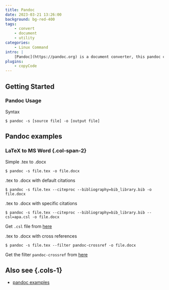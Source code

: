 ```yaml
---
title: Pandoc
date: 2023-03-21 13:26:00
background: bg-red-400
tags:
    - convert
    - document
    - utility
categories:
    - Linux Command
intro: |
    [Pandoc](https://pandoc.org) is a document converter, this pandoc cheat sheet contains pandoc commands and some common pandoc tricks.
plugins:
    - copyCode
---
```


Getting Started
---------------

### Pandoc Usage

Syntax
```shell script
$ pandoc -s [source file] -o [output file]
```


Pandoc examples
----------


### LaTeX to MS Word {.col-span-2}

Simple .tex to .docx
```shell script
$ pandoc -s file.tex -o file.docx
```

.tex to .docx with default citations
```shell script
$ pandoc -s file.tex --citeproc --bibliography=bib_library.bib -o file.docx
```

.tex to .docx with specific citations
```shell script
$ pandoc -s file.tex --citeproc --bibliography=bib_library.bib --csl=apa.csl -o file.docx
```
Get `.csl` file from [here](https://github.com/citation-style-language/styles)

.tex to .docx with cross references
```shell script
$ pandoc -s file.tex --filter pandoc-crossref -o file.docx
```
Get the filter `pandoc-crossref` from [here](https://github.com/lierdakil/pandoc-crossref/releases)





Also see {.cols-1}
----------
- [pandoc examples](https://pandoc.org/demos.html)


